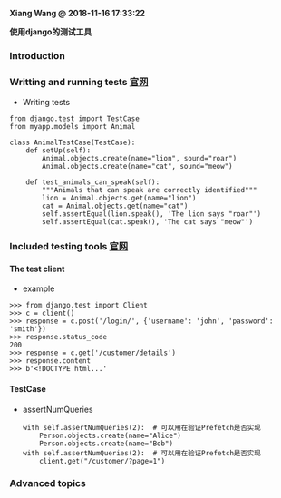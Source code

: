 **Xiang Wang @ 2018-11-16 17:33:22**


**使用django的测试工具**
### Introduction
### Writting and running tests [官网](https://docs.djangoproject.com/en/2.0/topics/testing/overview/#running-tests)
* Writing tests

```
from django.test import TestCase
from myapp.models import Animal

class AnimalTestCase(TestCase):
    def setUp(self):
        Animal.objects.create(name="lion", sound="roar")
        Animal.objects.create(name="cat", sound="meow")

    def test_animals_can_speak(self):
        """Animals that can speak are correctly identified"""
        lion = Animal.objects.get(name="lion")
        cat = Animal.objects.get(name="cat")
        self.assertEqual(lion.speak(), 'The lion says "roar"')
        self.assertEqual(cat.speak(), 'The cat says "meow"')
```

### Included testing tools [官网](https://docs.djangoproject.com/en/2.1/topics/testing/tools/)
#### The test client
* example

```
>>> from django.test import Client
>>> c = client()
>>> response = c.post('/login/', {'username': 'john', 'password': 'smith'})
>>> response.status_code
200
>>> response = c.get('/customer/details')
>>> response.content
>>> b'<!DOCTYPE html...'
```

#### TestCase
* assertNumQueries

    ```
    with self.assertNumQueries(2):  # 可以用在验证Prefetch是否实现
        Person.objects.create(name="Alice")
        Person.objects.create(name="Bob")
    with self.assertNumQueries(2):  # 可以用在验证Prefetch是否实现
        client.get("/customer/?page=1")
    ```


### Advanced topics
